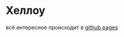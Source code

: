 # Хеллоу

всё интересное происходит в [github pages](https://daniladanila.github.io/2024-caos-examples/)
